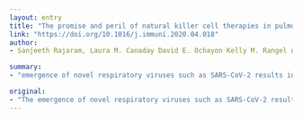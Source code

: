 ```yaml
---
layout: entry
title: "The promise and peril of natural killer cell therapies in pulmonary infection"
link: "https://doi.org/10.1016/j.immuni.2020.04.018"
author:
- Sanjeeth Rajaram, Laura M. Canaday David E. Ochayon Kelly M. Rangel Ayad Ali Ivayla E. Gyurova Durga Krishnamurthy Jonathan S. Fletcher Seth D. Reighard Andrew Cox Matthew T. Weirauch Leah C. Kottyan Hitesh Deshmukh William J. Zacharias Stephen N. Waggoner

summary:
- "emergence of novel respiratory viruses such as SARS-CoV-2 results in rapid dissemination through virus-na??ve populations and an accumulation of critically ill patients in hospitals across the globe. Dozens of prospective drugs and other therapies are being tested in clinical trials or applied via off-label or compassionate use protocols for patients with life threatening complications of infection. The potential promise for viral control and disease amelioration with each new approach has been balanced by problematic data concerning possible elevated risk for serious adverse events."

original:
- "The emergence of novel respiratory viruses such as SARS-CoV-2 results in rapid dissemination through virus-na??ve populations and an accumulation of critically ill patients in hospitals across the globe. In the absence of an effective vaccine or proven treatment, this accelerating threat to human health must be met with swift deployment of experimental therapeutics. Dozens of prospective drugs and other therapies are being tested in clinical trials or applied via off-label or compassionate use protocols for patients with life threatening complications of infection with SARS-CoV-2. To date, the potential promise for viral control and disease amelioration with each new approach has been balanced by problematic data concerning possible elevated risk for serious adverse events. This is particularly true for natural killer (NK) cells, whose celebrated antiviral capacity and strong safety profile in the oncology clinic may encourage hasty application of these cells against SARS-CoV-2. Critically, a wealth of data in a variety of respiratory infections reveals a frightening proclivity for NK cells to exacerbate lung damage during viral injury. Here, we weigh evidence supporting and discouraging clinical use of NK cells in the present pandemic, as well as in future outbreaks of respiratory pathogens. This assessment aims to provide insights for clinicians considering application of NK cells in the care of SARS-CoV-2 infected patients."
---
```


